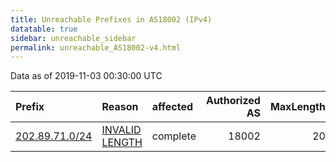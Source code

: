 ```yaml
---
title: Unreachable Prefixes in AS18002 (IPv4)
datatable: true
sidebar: unreachable_sidebar
permalink: unreachable_AS18002-v4.html
---
```


Data as of 2019-11-03 00:30:00 UTC


<div class="datatable-begin"></div>

| Prefix                                                 | Reason                                                                                                   | affected   |   Authorized AS |   MaxLength | Anchor                                       |   unreachable /24s |
|:-------------------------------------------------------|:---------------------------------------------------------------------------------------------------------|:-----------|----------------:|------------:|:---------------------------------------------|-------------------:|
| [202.89.71.0/24](https://stat.ripe.net/202.89.71.0/24) | [INVALID LENGTH](https://rpki-validator.ripe.net/announcement-preview?asn=AS18002&prefix=202.89.71.0/24) | complete   |           18002 |          20 | [APNIC](unreachable_APNIC_RPKI_Root-v4.html) |                  1 |

<div class="datatable-end"></div>